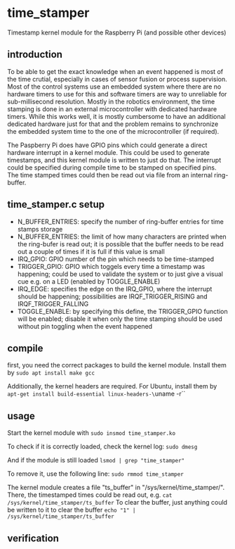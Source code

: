 # time_stamper
Timestamp kernel module for the Raspberry Pi (and possible other devices)

## introduction
To be able to get the exact knowledge when an event happened is most of the time crutial, especially in cases of sensor fusion or process supervision. Most of the control systems use an embedded system where there are no hardware timers to use for this and software timers are way to unreliable for sub-millisecond resolution. Mostly in the robotics environment, the time stamping is done in an external microcontroller with dedicated hardware timers. While this works well, it is mostly cumbersome to have an additional dedicated hardware just for that and the problem remains to synchronize the embedded system time to the one of the microcontroller (if required). 

The Paspberry Pi does have GPIO pins which could generate a direct hardware interrupt in a kernel module. This could be used to generate timestamps, and this kernel module is written to just do that. The interrupt could be specified during compile time to be stamped on specified pins. The time stamped times could then be read out via file from an internal ring-buffer.

## time_stamper.c setup
 - N_BUFFER_ENTRIES: specify the number of ring-buffer entries for time stamps storage
 - N_BUFFER_ENTRIES: the limit of how many characters are printed when the ring-bufer is read out; it is possible that the buffer needs to be read out a couple of times if it is full if this value is small
 - IRQ_GPIO: GPIO number of the pin which needs to be time-stamped
 - TRIGGER_GPIO: GPIO which toggels every time a timestamp was happening; could be used to validate the system or to just give a visual cue e.g. on a LED (enabled by TOGGLE_ENABLE)
 - IRQ_EDGE: specifies the edge on the IRQ_GPIO, where the interrupt should be happening; possibilities are IRQF_TRIGGER_RISING and IRQF_TRIGGER_FALLING
 - TOGGLE_ENABLE: by specifying this define, the TRIGGER_GPIO function will be enabled; disable it when only the time stamping should be used without pin toggling when the event happened

## compile
first, you need the correct packages to build the kernel module. Install them by
`sudo apt install make gcc`

Additionally, the kernel headers are required. For Ubuntu, install them by 
`apt-get install build-essential linux-headers-\`uname -r\``

## usage
Start the kernel module with
`sudo insmod time_stamper.ko`

To check if it is correctly loaded, check the kernel log:
`sudo dmesg`

And if the module is still loaded 
`lsmod | grep "time_stamper"`

To remove it, use the following line:
`sudo rmmod time_stamper`

The kernel module creates a file "ts_buffer" in "/sys/kernel/time_stamper/". There, the timestamped times could be read out, e.g. 
`cat /sys/kernel/time_stamper/ts_buffer`
To clear the buffer, just anything could be written to it to clear the buffer
`echo "1" | /sys/kernel/time_stamper/ts_buffer`


## verification
